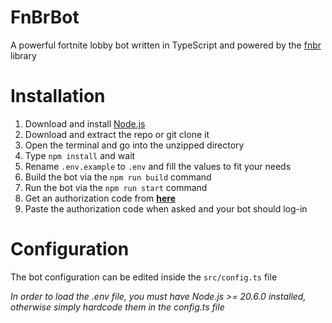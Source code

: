 # FnBrBot

A powerful fortnite lobby bot written in TypeScript and powered by the [fnbr](https://fnbr.js.org) library

# Installation
1. Download and install [Node.js](https://nodejs.org/en/download/)
2. Download and extract the repo or git clone it
3. Open the terminal and go into the unzipped directory
4. Type `npm install` and wait
5. Rename `.env.example` to `.env` and fill the values to fit your needs
6. Build the bot via the `npm run build` command
7. Run the bot via the `npm run start` command
8. Get an authorization code from **[here](https://www.epicgames.com/id/logout?redirectUrl=https%3A//www.epicgames.com/id/login%3FredirectUrl%3Dhttps%253A%252F%252Fwww.epicgames.com%252Fid%252Fapi%252Fredirect%253FclientId%253D3446cd72694c4a4485d81b77adbb2141%2526responseType%253Dcode)**
9. Paste the authorization code when asked and your bot should log-in

# Configuration
The bot configuration can be edited inside the `src/config.ts` file

*In order to load the .env file, you must have Node.js >= 20.6.0 installed,
otherwise simply hardcode them in the config.ts file*
